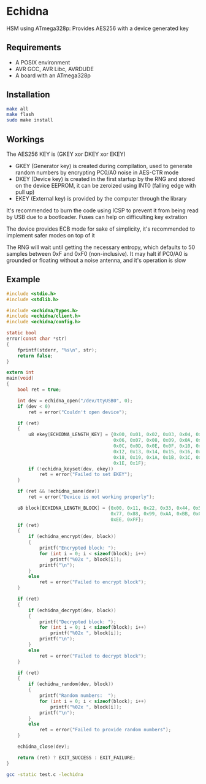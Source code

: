 # Echidna
HSM using ATmega328p: Provides AES256 with a device generated key

## Requirements
- A POSIX environment
- AVR GCC, AVR Libc, AVRDUDE
- A board with an ATmega328p

## Installation
```sh
make all
make flash
sudo make install
```

## Workings
The AES256 KEY is (GKEY xor DKEY xor EKEY)
- GKEY (Generator key) is created during compilation,
used to generate random numbers by encrypting PC0/A0 noise in AES-CTR mode
- DKEY (Device key) is created in the first startup
by the RNG and stored on the device EEPROM, it can be zeroized using INT0
(falling edge with pull up)
- EKEY (External key) is provided by the computer through the library

It's recommended to burn the code using ICSP to prevent it from being
read by USB due to a bootloader. Fuses can help on difficulting key extration

The device provides ECB mode for sake of simplicity, it's recommended to
implement safer modes on top of it

The RNG will wait until getting the necessary entropy, which defaults to
50 samples between 0xF and 0xF0 (non-inclusive). It may halt if PC0/A0 is
grounded or floating without a noise antenna, and it's operation is
slow

## Example
```c
#include <stdio.h>
#include <stdlib.h>

#include <echidna/types.h>
#include <echidna/client.h>
#include <echidna/config.h>

static bool
error(const char *str)
{
    fprintf(stderr, "%s\n", str);
    return false;
}

extern int
main(void)
{
    bool ret = true;

    int dev = echidna_open("/dev/ttyUSB0", 0);
    if (dev < 0)
        ret = error("Couldn't open device");

    if (ret)
    {
        u8 ekey[ECHIDNA_LENGTH_KEY] = {0x00, 0x01, 0x02, 0x03, 0x04, 0x05,
                                       0x06, 0x07, 0x08, 0x09, 0x0A, 0x0B,
                                       0x0C, 0x0D, 0x0E, 0x0F, 0x10, 0x11,
                                       0x12, 0x13, 0x14, 0x15, 0x16, 0x17,
                                       0x18, 0x19, 0x1A, 0x1B, 0x1C, 0x1D,
                                       0x1E, 0x1F};
        if (!echidna_keyset(dev, ekey))
            ret = error("Failed to set EKEY");
    }

    if (ret && !echidna_sane(dev))
        ret = error("Device is not working properly");

    u8 block[ECHIDNA_LENGTH_BLOCK] = {0x00, 0x11, 0x22, 0x33, 0x44, 0x55, 0x66,
                                      0x77, 0x88, 0x99, 0xAA, 0xBB, 0xCC, 0xDD,
                                      0xEE, 0xFF};
    if (ret)
    {
        if (echidna_encrypt(dev, block))
        {
            printf("Encrypted block: ");
            for (int i = 0; i < sizeof(block); i++)
                printf("%02x ", block[i]);
            printf("\n");
        }
        else
            ret = error("Failed to encrypt block");
    }

    if (ret)
    {
        if (echidna_decrypt(dev, block))
        {
            printf("Decrypted block: ");
            for (int i = 0; i < sizeof(block); i++)
                printf("%02x ", block[i]);
            printf("\n");
        }
        else
            ret = error("Failed to decrypt block");
    }

    if (ret)
    {
        if (echidna_random(dev, block))
        {
            printf("Random numbers:  ");
            for (int i = 0; i < sizeof(block); i++)
                printf("%02x ", block[i]);
            printf("\n");
        }
        else
            ret = error("Failed to provide random numbers");
    }

    echidna_close(dev);

    return (ret) ? EXIT_SUCCESS : EXIT_FAILURE;
}
```

```sh
gcc -static test.c -lechidna
```
